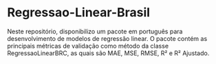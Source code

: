 # Regressao-Linear-Brasil
Neste repositório, disponibilizo um pacote em português para desenvolvimento de modelos de regressão linear. O pacote contém as principais métricas de validação como método da classe RegressaoLinearBRC, as quais são MAE, MSE, RMSE, R² e R² Ajustado.
